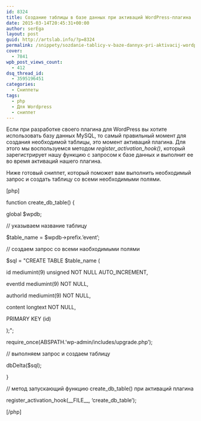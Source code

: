 ```yaml
---
id: 8324
title: Создание таблицы в базе данных при активаций WordPress-плагина
date: 2015-03-14T20:45:31+00:00
author: serEga
layout: post
guid: http://artslab.info/?p=8324
permalink: /snippety/sozdanie-tablicy-v-baze-dannyx-pri-aktivacij-wordpress-plagina/
cover:
  - 7841
wpb_post_views_count:
  - 412
dsq_thread_id:
  - 3595196451
categories:
  - Сниппеты
tags:
  - php
  - Для Wordpress
  - сниппет
---
```

Если при разработке своего плагина для WordPress вы хотите использовать базу данных MySQL, то самый правильный момент для создания необходимой таблицы, это момент активаций плагина. Для этого мы воспользуемся методом _register\_activation\_hook()_, который зарегистрирует нашу функцию с запросом к базе данных и выполнит ее во время активаций нашего плагина.

Ниже готовый сниппет, который поможет вам выполнить необходимый запрос и создать таблицу со всеми необходимыми полями.

[php]
  
function create\_db\_table() {
      
global $wpdb;

// указываем название таблицу
      
$table_name = $wpdb->prefix.&#8217;event&#8217;;

// создаем запрос со всеми наобходимыми полями
      
$sql = "CREATE TABLE $table_name (
          
id mediumint(9) unsigned NOT NULL AUTO_INCREMENT,
          
eventId mediumint(9) NOT NULL,
          
authorId mediumint(9) NOT NULL,
          
content longtext NOT NULL,
          
PRIMARY KEY (id)
          
);";

require_once(ABSPATH.&#8217;wp-admin/includes/upgrade.php&#8217;);

// выполняем запрос и создаем таблицу
      
dbDelta($sql);
  
}

// метод запускающий функцию create\_db\_table() при активаций плагина
  
register\_activation\_hook(\_\_FILE\_\_, &#8216;create\_db\_table&#8217;);
  
[/php]